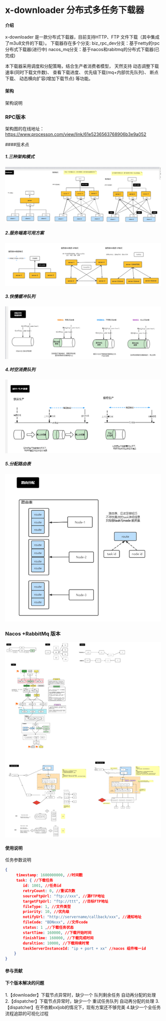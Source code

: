# x-downloader 分布式多任务下载器

#### 介绍
x-downloader 是一款分布式下载器，目前支持HTTP、FTP 文件下载（其中集成了m3u8文件的下载）。
下载器存在多个分支:
biz_rpc_dev分支：基于netty的rpc分布式下载器(进行中)
nacos_mq分支：基于nacos和rabitmq的分布式下载器(已完成)

本下载器采用调度和分配策略，结合生产者消费者模型，
天然支持
动态调整下载速率(同时下载文件数)、
查看下载进度、
优先级下载(mq+内部优先队列)、
断点下载、
动态横向扩容(增加下载节点)
等功能。

#### 架构
架构说明
### RPC版本
架构图的在线地址：https://www.processon.com/view/link/61e5236563768906b3e9a052

####技术点

##### 1.三种架构模式
![](./readme/image/架构模式.png)

##### 2.服务端高可用方案
![](./readme/image/服务端HA.png)

##### 3.快慢缓冲队列
![](./readme/image/快慢消费.png)

##### 4.时空消费队列
![](./readme/image/时空生产-缓冲队列.png)

##### 5.分配路由表
![](./readme/image/分配路由表.png)


### Nacos +RabbitMq 版本
![](./readme/image/x-downloader架构图.png)


#### 使用说明

任务参数说明

```json
{
	 timestamp: 1600000000, //时间戳 
	 task: { //下载任务
		id: 1001, //任务id     
		retryCount: 0, //重试次数   
		sourceFtpUrl: "ftp://xxx", //源FTP地址 
		targetFtpUrl: "ftp://ttt", //目标FTP地址     
		fileType: 1, //文件类型     
		priority: 10, //优先级     
		notifyUrl: "http://servername/callback/xxx", //通知地址     
		fileCode: "BDNxxx", //文件code     
		status: 1 ,//下载任务状态     
		startTime: 160000, //下载开始时间     
		finishTime: 160000, //下载完成时间     
		duraltion: 10000, //下载持续时常     
		taskServerInstanceId: "ip + port + xx" //nacos 组件唯一id 
	}
}
```




#### 参与贡献



#### 下个版本解决的问题
1.【downloader】下载节点异常时，缺少一个 队列剩余任务 自动再分配的处理
2.【dispatcher】下载节点异常时，缺少一个 重试任务队列 自动再分配的处理
3.【dispatcher】在不依赖xxljob的情况下，现有方案还不够完美
4.缺少一个全任务流程追踪的可视化过程
